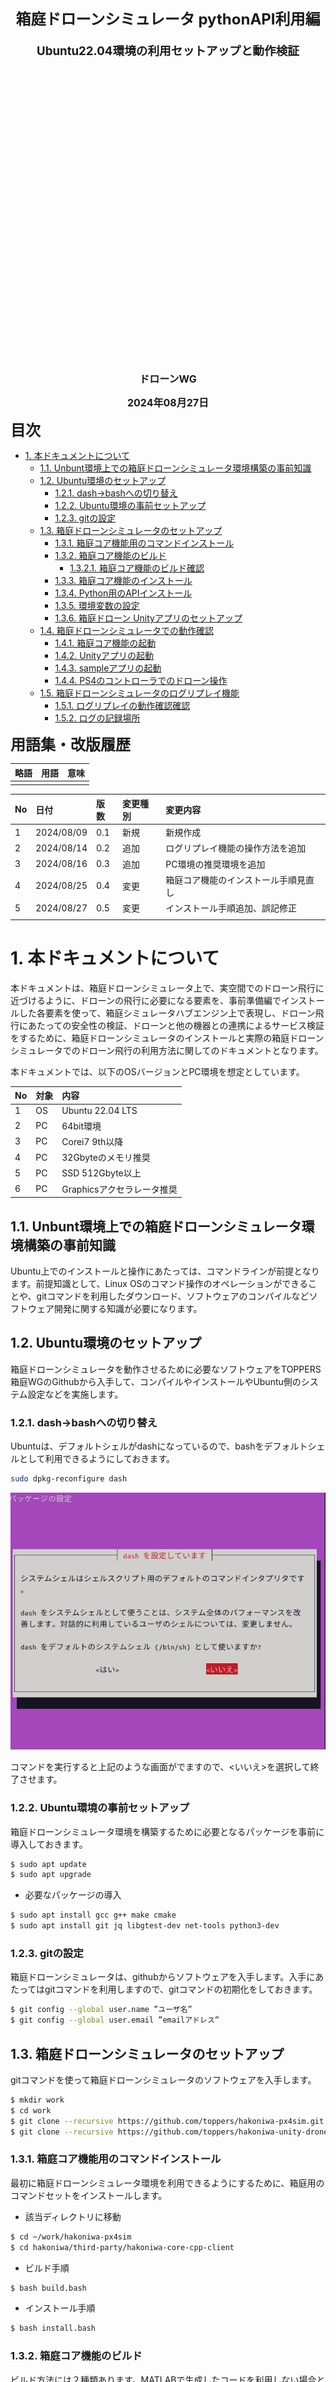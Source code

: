 <div class="box-title">
    <p>
    <div style="font-size:18pt;font-weight:bold;text-align:center;margin-top:150px"><span class="title">箱庭ドローンシミュレータ pythonAPI利用編</span></div>
    </p>
    <p>
    <div style="font-size:14pt;font-weight:bold;text-align:center;margin-top:20px"><span class="sub-title">Ubuntu22.04環境の利用セットアップと動作検証</span></div>
    </p>
    <p>
    <div style="font-size:12pt;font-weight:bold;text-align:center;margin-top:500px"><span class="author">ドローンWG</span></div>
    </p>
    <p>
    <div style="font-size:12pt;font-weight:bold;text-align:center;margin-top:10px"><span class="date">2024年08月27日</span></div>
    </p>
</div>

<!-- 改ページ -->
<div style="page-break-before:always"></div>

<div style="font-size:18pt;font-weight:bold;text-align:left;"><span class="contents">目次</span></div>

<!-- TOC -->

- [1. 本ドキュメントについて](#1-本ドキュメントについて)
  - [1.1. Unbunt環境上での箱庭ドローンシミュレータ環境構築の事前知識](#11-unbunt環境上での箱庭ドローンシミュレータ環境構築の事前知識)
  - [1.2. Ubuntu環境のセットアップ](#12-ubuntu環境のセットアップ)
    - [1.2.1. dash→bashへの切り替え](#121-dashbashへの切り替え)
    - [1.2.2. Ubuntu環境の事前セットアップ](#122-ubuntu環境の事前セットアップ)
    - [1.2.3. gitの設定](#123-gitの設定)
  - [1.3. 箱庭ドローンシミュレータのセットアップ](#13-箱庭ドローンシミュレータのセットアップ)
    - [1.3.1. 箱庭コア機能用のコマンドインストール](#131-箱庭コア機能用のコマンドインストール)
    - [1.3.2. 箱庭コア機能のビルド](#132-箱庭コア機能のビルド)
      - [1.3.2.1. 箱庭コア機能のビルド確認](#1321-箱庭コア機能のビルド確認)
    - [1.3.3. 箱庭コア機能のインストール](#133-箱庭コア機能のインストール)
    - [1.3.4. Python用のAPIインストール](#134-python用のapiインストール)
    - [1.3.5. 環境変数の設定](#135-環境変数の設定)
    - [1.3.6. 箱庭ドローン Unityアプリのセットアップ](#136-箱庭ドローン-unityアプリのセットアップ)
  - [1.4. 箱庭ドローンシミュレータでの動作確認](#14-箱庭ドローンシミュレータでの動作確認)
    - [1.4.1. 箱庭コア機能の起動](#141-箱庭コア機能の起動)
    - [1.4.2. Unityアプリの起動](#142-unityアプリの起動)
    - [1.4.3. sampleアプリの起動](#143-sampleアプリの起動)
    - [1.4.4. PS4のコントローラでのドローン操作](#144-ps4のコントローラでのドローン操作)
  - [1.5. 箱庭ドローンシミュレータのログリプレイ機能](#15-箱庭ドローンシミュレータのログリプレイ機能)
    - [1.5.1. ログリプレイの動作確認確認](#151-ログリプレイの動作確認確認)
    - [1.5.2. ログの記録場所](#152-ログの記録場所)

<!-- /TOC -->

<!-- 改ページ -->
<div style="page-break-before:always"></div>


<div style="font-size:18pt;font-weight:bold;text-align:left;"><span class="contents">用語集・改版履歴</span></div>


|略語|用語|意味|
|:---|:---|:---|
||||


|No|日付|版数|変更種別|変更内容|
|:---|:---|:---|:---|:---|
|1|2024/08/09|0.1|新規|新規作成|
|2|2024/08/14|0.2|追加|ログリプレイ機能の操作方法を追加|
|3|2024/08/16|0.3|追加|PC環境の推奨環境を追加|
|4|2024/08/25|0.4|変更|箱庭コア機能のインストール手順見直し|
|5|2024/08/27|0.5|変更|インストール手順追加、誤記修正|
||||||

<!-- 改ページ -->
<div style="page-break-before:always"></div>

# 1. 本ドキュメントについて

本ドキュメントは、箱庭ドローンシミュレータ上で、実空間でのドローン飛行に近づけるように、ドローンの飛行に必要になる要素を、事前準備編でインストールした各要素を使って、箱庭シミュレータハブエンジン上で表現し、ドローン飛行にあたっての安全性の検証、ドローンと他の機器との連携によるサービス検証をするために、箱庭ドローンシミュレータのインストールと実際の箱庭ドローンシミュレータでのドローン飛行の利用方法に関してのドキュメントとなります。

本ドキュメントでは、以下のOSバージョンとPC環境を想定としています。

|No|対象|内容|
|:---|:---|:---|
|1|OS|Ubuntu 22.04 LTS|
|2|PC|64bit環境|
|3|PC|Corei7 9th以降|
|4|PC|32Gbyteのメモリ推奨|
|5|PC|SSD 512Gbyte以上|
|6|PC|Graphicsアクセラレータ推奨|


## 1.1. Unbunt環境上での箱庭ドローンシミュレータ環境構築の事前知識

Ubuntu上でのインストールと操作にあたっては、コマンドラインが前提となります。前提知識として、Linux OSのコマンド操作のオペレーションができることや、gitコマンドを利用したダウンロード、ソフトウェアのコンパイルなどソフトウェア開発に関する知識が必要になります。

## 1.2. Ubuntu環境のセットアップ

箱庭ドローンシミュレータを動作させるために必要なソフトウェアをTOPPERS 箱庭WGのGithubから入手して、コンパイルやインストールやUbuntu側のシステム設定などを実施します。

### 1.2.1. dash→bashへの切り替え

Ubuntuは、デフォルトシェルがdashになっているので、bashをデフォルトシェルとして利用できるようにしておきます。

``` bash
sudo dpkg-reconfigure dash
```

![dash→bashへの切り替え](./ubuntu/dash.png)

コマンドを実行すると上記のような画面がでますので、<いいえ>を選択して終了させます。


### 1.2.2. Ubuntu環境の事前セットアップ

箱庭ドローンシミュレータ環境を構築するために必要となるパッケージを事前に導入しておきます。

``` bash
$ sudo apt update
$ sudo apt upgrade
```

- 必要なパッケージの導入

``` bash
$ sudo apt install gcc g++ make cmake
$ sudo apt install git jq libgtest-dev net-tools python3-dev
```

### 1.2.3. gitの設定

箱庭ドローンシミュレータは、githubからソフトウェアを入手します。入手にあたってはgitコマンドを利用しますので、gitコマンドの初期化をしておきます。

``` bash
$ git config --global user.name ”ユーザ名”
$ git config --global user.email ”emailアドレス”
```

## 1.3. 箱庭ドローンシミュレータのセットアップ

gitコマンドを使って箱庭ドローンシミュレータのソフトウェアを入手します。

``` bash
$ mkdir work
$ cd work
$ git clone --recursive https://github.com/toppers/hakoniwa-px4sim.git
$ git clone --recursive https://github.com/toppers/hakoniwa-unity-drone-model.git
```

### 1.3.1. 箱庭コア機能用のコマンドインストール

最初に箱庭ドローンシミュレータ環境を利用できるようにするために、箱庭用のコマンドセットをインストールします。

- 該当ディレクトリに移動

```bash
$ cd ~/work/hakoniwa-px4sim
$ cd hakoniwa/third-party/hakoniwa-core-cpp-client
```

- ビルド手順

```bash
$ bash build.bash
```

- インストール手順

```bash
$ bash install.bash
```

### 1.3.2. 箱庭コア機能のビルド

ビルド方法には２種類あります。MATLABで生成したコードを利用しない場合と利用する場合で箱庭コア機能のビルドがことなります。MATLABを利用しない場合が多いと思いますので、通常はMATLABなしのパターンでビルドを実行してください。

- MATLAB生成コードを利用しない場合 ← 通常はこちら

``` bash
$ cd ~/work/hakoniwa-px4sim/hakoniwa
$ bash build.bash
```

- MATLAB生成コードを利用する場合

``` bash
$ cd ~/work/hakoniwa-px4sim/hakoniwa
$ bash build.bash HAKONIWA_MATLAB_BUILD=true
```

#### 1.3.2.1. 箱庭コア機能のビルド確認

ビルドが完了して成功すると、以下のディレクトリが作成されますので、確認します。

``` bash
$ ls cmake-build/src/hako-px4sim 
cmake-build/src/hako-px4sim
```

### 1.3.3. 箱庭コア機能のインストール

最初に箱庭コア機能のインストールを実行します。

``` bash
$ cd ~/work/hakoniwa-px4sim/hakoniwa
$ bash install.bash
```

インストール結果の確認をします。すべてがOKとなっていることを確認してください。

``` bash
$ bash third-party/hakoniwa-core-cpp-client/hako-setup-check.bash
```

![箱庭コア機能のインストール結果](./ubuntu/hako1.png)

### 1.3.4. Python用のAPIインストール

箱庭ドローンシミュレータの動作確認のためにPython用のAPIライブラリをインストールします。

```bash
$ cd ~/work/hakoniwa-px4sim
$ cd drone_control
$ bash build.bash
$ cd
```

```bash
$ cd ~/work/hakoniwa-px4sim
$ bash drone_api/install.bash
```

### 1.3.5. 環境変数の設定

各インストールした結果を反映させるため、環境変数の設定を実施します。

``` bash
$ vi ~/.bashrc
```

- 環境変数の設定内容

``` txt
export LD_LIBRARY_PATH=/usr/local/lib/hakoniwa:${LD_LIBRARY_PATH}
export PATH=/usr/local/bin/hakoniwa:$PATH
export PYTHONPATH=/usr/local/lib/hakoniwa/py:${PYTHONPATH}
```

設定後、設定内容を反映させるため、シェル画面を再起動してください。

### 1.3.6. 箱庭ドローン Unityアプリのセットアップ

箱庭ドローンシミュレータでのビジュアライズするためのUnityアプリをセットアップします。箱庭ドローンシミュレータ用の各OS対応のUnityアプリを入手します。

[箱庭ドローンシミュレータ Unityアプリリリースページ](https://github.com/toppers/hakoniwa-unity-drone-model/releases)

上記のページにアクセスして、該当のOS用のUnityアプリを入手します。

![Unityアプリの入手1](./ubuntu/hako2.png)

DroneAppLinux.zipを入手します。入手後、解凍します。解凍は、`hakoniwa-unity-drone-model`のディレクトリ配下に解凍してください。

``` bash
$ cd ~/work/hakoniwa-unity-drone-model
$ unzip ~/Downloads/DroneAppLinux.zip
```

## 1.4. 箱庭ドローンシミュレータでの動作確認

ここからは、Unbuntu上での箱庭ドローンシミュレータのPython APIを使った動作確認をしていきます。

### 1.4.1. 箱庭コア機能の起動

最初に箱庭コア機能を起動します。

``` bash
$ cd ~/work/hakoniwa-px4sim/hakoniwa
$ bash drone-app.bash ../../hakoniwa-unity-drone-model/DroneAppLinux ./config/api_sample
```

![箱庭コア機能起動](./ubuntu/hako4.png)


### 1.4.2. Unityアプリの起動

箱庭ドローンシミュレータのビジュアライズするUnityアプリを起動します。

``` bash
$ cd ~/work/hakoniwa-unity-drone-model
$ bash ./plugin/activate_app.bash DroneAppLinux
```

Unityアプリが起動したら、STARTボタンを押して、待機します。

![Unityアプリの起動1](./ubuntu/hako3.png)

![Unityアプリ起動2](./ubuntu/hako5.png)


### 1.4.3. sampleアプリの起動

環境の動作を確認するため、ドローンが飛行して荷物を運ぶsampleアプリを起動します。

```bash
$ cd ~/work/hakoniwa-px4sim
$ cd drone_api/sample
$ python3 sample.py ../../../hakoniwa-unity-drone-model/DroneAppLinux/custom.json
```

![Pythonアプリの起動1](./ubuntu/hako6.png)


### 1.4.4. PS4のコントローラでのドローン操作

Unityアプリ上のドローンをPS4のコントローラで操作させるためのプロポ用のアプリを起動します。PC本体にPS4のコントローラをUSBに接続します。

1.4.1 箱庭コア機能の起動、1.4.2 Unityアプリの起動手順を実施後に、以下のプロポ用のアプリを起動します。


```bash
$ cd ~/work/hakoniwa-px4sim
$ cd drone_api/sample
$ python3 rc-custom.py ../../../hakoniwa-unity-drone-model/DroneAppLinux/custom.json rc_config/ps4-control-lnx.json
```

![Pythonアプリの起動2](./ubuntu/hako7.png)

機体の操作は、以下のようになります。

![ドローン機体の操作1](./drone/drone1.png)

![ドローン機体の操作2](./drone/drone2.png)

PS4コントローラでの操作は、以下のようになります。

![Pythonアプリの起動2](./ubuntu/hako8.png)


Ubuntuなど、Linux系のOSでは、ゲームパッド毎に設定が違うため、利用するゲームパッドの設定を調査する必要があります。ゲームパッドの操作の調査については、USB接続でゲームパッドを接続したの後に以下のpythonスクリプトを利用することで対応ができます。

```bash
$ cd  ~/work/hakoniwa-px4sim/drone_api/sample/rc_debug
$ python3 rc_control.py
```
[ゲームパッドのデバッグ方法](https://github.com/toppers/hakoniwa-px4sim/blob/main/docs/manual/rcdebug.md)


上記の調査した結果は、以下のフォルダのjsonファイルに設定することで対応が可能となります。以下のサンプルのjsonファイルをコピーして、利用するゲームパッドに合わせた設定をして、コントローラの起動をするようにしてください。

```bash
$ cd ~/work/hakoniwa-px4sim/drone_api/sample/rc_config
$ ls
FS-i6S.json  hori4mini-control-lnx.json  ps4-control-lnx.json  ps4-control.json
```
環境変数にjsonファイルを指定することもできます。コントローラの起動例です。
```bash
$ echo 'export RC_CONFIG_PATH=rc_config/hori4mini-control-lnx.json' >> ~/.bashrc
$ source ~/.bashrc
$ python rc-custom.py ../../../hakoniwa-unity-drone-model/custom.json
```

- 現在対応できているコントローラのコンフィグファイル(json形式)

|No|名前|内容|
|:---|:---|:---|
|1|ps4-control.json|PS4用のゲームコントローラ(Windows/Mac OS)|
|2|ps4-control-lnx.json|PS4用のゲームコントローラ(Linux OS)|
|3|hori4mini-control-lnx.json|PS4互換HORI4 miniゲームコントローラ(Linux OS)|
|4|FS-i6S.json|FLY SKY社製 FS-i6Sプロポ(送信機)|


## 1.5. 箱庭ドローンシミュレータのログリプレイ機能

V2.6.0以降より、箱庭ドローンシミュレータで動かした結果がログとして残るようになってます。このログを使って、リプレイすることが可能となっています。

### 1.5.1. ログリプレイの動作確認確認

以下の手順にて、ログリプレイ機能用のスクリプトを編集します。

```bash
$ vi ~/work/hakoniwa-px4sim/hakoniwa/replay.bash
```

replay.bashの以下の部分を+になっているような内容に変更します。

```diff
-export HAKO_CUSTOM_JSON_PATH=../../hakoniwa-unity-drone-model/custom.json
+export HAKO_CUSTOM_JSON_PATH=../../hakoniwa-unity-drone-model/DroneAppLinux/custom.json
```

編集後、以下の手順にてを実行します。

```bash
$ cd ~/work/hakoniwa-px4sim/hakoniwa
$ bash replay.bash
```

上記の手順を実施後に、1.4.2 Unityアプリの起動手順を実行します。ログに記録されたドローンの飛行結果を確認することができます。

### 1.5.2. ログの記録場所

箱庭ドローンシミュレータでシミュレータとした結果は、以下の場所にcsv形式でドローンをシミュレートした結果が保管されています。ログとして保管されています。ログを残したい場合は、以下のディレクトリをコピーして保管しておいてください。

```bash
$ cd ~/work/hakoniwa-px4sim/hakoniwa
$ ls drone_log0/
drone_dynamics.csv  log_gps.csv   log_rotor_0.csv  log_rotor_3.csv
log_acc.csv         log_gyro.csv  log_rotor_1.csv  log_thrust.csv
log_baro.csv        log_mag.csv   log_rotor_2.csv 
```

